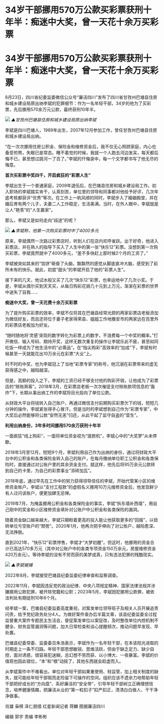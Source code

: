 # 34岁干部挪用570万公款买彩票获刑十年半：痴迷中大奖，曾一天花十余万买彩票

# 34岁干部挪用570万公款买彩票获刑十年半：痴迷中大奖，曾一天花十余万买彩票

8月23日，四川省纪委监委微信公众号“廉洁四川”发布了四川省甘孜州巴塘县住房和城乡建设局原出纳李斌的犯罪细节：作为一名年轻干部，34岁的他为了买彩票，先后挪用570余万元公款，最终获刑10年半。

![](https://inews.gtimg.com/om_bt/O1T8WnFswdhM0cMdKwmQmAWpb8KbcNUR3XJQPLbsu-i48AA/1000)
_▲甘孜州巴塘县住房和城乡建设局原出纳李斌_

李斌是四川巴塘人，1989年出生，2007年12月参加工作，曾任甘孜州巴塘县住房和城乡建设局出纳。

“在一次次挪用住房公积金、保险金和维修资金后，我不仅无心照顾家庭，内心也备受煎熬，失眠已是常态。睡不着觉的时候，我就一个人跑去河边发呆，每天都后悔不已，甚至想过跳河一了百了。”李斌的忏悔录中，每一个文字都书写了他无尽的悔意。

**首次买彩票中奖四千，开启疯狂的“彩票人生”**

李斌出生于一个普通家庭，2009年退伍后，在巴塘县住房和城乡建设局工作。初入职场的李斌踏实肯干，认真刻苦，单位里的领导和同事都对他给予好评，几次年底考核都获评“优秀”等次。在工作上一帆风顺的同时，李斌步入了婚姻殿堂，并在婚后育有两个儿子，夫妻二人工作稳定，生活美满。当时，在外人眼中，李斌就是让人“艳羡”的“人生赢家”。

那么，李斌又是如何走向“歧途”的呢？

![](https://inews.gtimg.com/om_bt/OsTT7I0GQaI_n4t9PzrbCnM2VtCDaBcF4Uj-p97SDW8gUAA/1000)
_▲李斌称，他第一次购买彩票时中了4000多元_

原来，李斌偶然一次路过彩票店时，听到人们在店内欢呼雀跃。出于好奇，他进入彩票店，并在熟人的指导下买入了人生中的第一张“快乐12”彩票。没想到第一次购买彩票，李斌竟然就中了4000多元，“差不多快赶上那时候2个月的工资了。”

李斌被突如其来的“馅饼”砸昏了头脑，飘飘然的感觉从脚底直冲大脑，感受到了前所未有的快乐。就此，初尝“甜头”的李斌开启了他的“彩票人生”。

接下来的几天，他试水般又买了几次“快乐12”彩票，也幸运地中了几次小奖。于是，李斌从偶尔买到天天买，从每日购彩花销几十元到上万元，渐渐在彩票的世界中迷失了自我……

**痴迷中大奖，曾一天花费十余万买彩票**

为了提升购买彩票的效率，李斌不仅将其在巴塘县经常光顾的两家彩票店老板添加为微信好友，而且还将位于妻子老家得荣县、姐姐工作地雅安市的两家远在百里外的彩票店老板加为好友。

“随时随地将‘灵感’突现的数字转化为彩票上的数字，不浪费每一个中奖的概率。”打开微信、输入号码、期待开奖，这样无数次重复的操作让李斌乐此不疲，甚至如同吃饭一样成为了他生活中的“必需品”。在“指尖购彩”高效率的“加成”下，李斌有时候甚至一天就能花出10万余元在彩票“大业”上。

时不时的中奖，也为李斌冠上了当地“彩票专家”的称号，他沉溺在彩票带来的虚无获得感之中，越陷越深。

但是，高额的投入之下，李斌的工资已经不够支付他的购彩开销，让他成为了彩票店的“赊账熟客”。2018年3月，在彩票店老板一次次催促支付赊账款项信息的“轰炸”下，长期从事出纳工作的李斌将目光投向了单位公款。

从财政大平台将钱转入自己账户，再通过微信支付前期购买彩票欠下的钱，短短几分钟的操作，李斌紧张得手心冒汗。但是当时的李斌想到自己作为“彩票专家”，中大奖后必然能够将公款“安然无恙”归还，从此干起了监守自盗的“营生”。

**利用出纳身份，3年多时间挪用570余万获刑十年半**

一面疯狂“线上购彩”，一面将单位资金视为“提款机”，李斌心中的“大奖梦”从未停歇。

2018年3月至12月，短短9个月，李斌利用自己作为出纳的身份，通过将财政大平台中的公积金和各类保险金转入自己的账户，在每月缴纳单位职工公积金和各类保险时，直接通过对公账户里的其余资金支付。就这样，他先后将95万余元公款转到自己的卡里，为自己的彩票事业“添砖加瓦”。

2018年底，通过早先在工作中的努力获得领导信任的李斌，开始代管某小区的维修资金账户。李斌以“支付工程款”的虚假名义挪用10万元维修资金后，他发现鲜少有人过问该账户，便更加肆无忌惮。

2019年7月，为掩盖挪用公积金和各类保险金的事实，李斌“拆东墙补西墙”，用自己刚中的奖金和小区维修资金填补对公账户中公积金和各类保险的漏洞。

随着资金缺口越来越大，李斌只期盼着更高的投入能让他获取更多的“回报”，以扭转单位亏空账户的“颓势”。2020年1月，他再次把手伸向了对公账户，越陷愈深、无法挣脱。

直到2021年，“快乐12”彩票停售，李斌才“大梦初醒”。但这时，他挪用的资金合计已高达570多万元（其中对公账户中的各类专项资金150万余元，房屋维修资金420万余元）。等待李斌的没有不劳而获的美梦成真，只有违法犯罪的残酷现实。

![](https://inews.gtimg.com/om_bt/OPeLT4cdpmJEwIyvKCO4CHuxDbFDhwEV8m2E1l9K7EHn4AA/1000)
_▲李斌被捕_

2022年8月，李斌接受巴塘县纪委监委纪律审查和监察调查。

2022年11月，李斌因违反党的政治纪律、中央八项规定精神、国家法律法规并涉嫌挪用公款犯罪，被开除党籍和公职；2023年5月，李斌因犯挪用公款罪，被依法判处有期徒刑10年6个月。

经李斌一案，巴塘县纪委监委高度重视，对案发单位领导班子及相关人员开展追责问责，给予党纪政务处分4人。为做好案件查办后半篇文章，该县纪委监委全过程监督重大案件专题民主生活会，督促案发单位以案促改，及时整改单位内控机制不健全、财务监管漏洞等问题，加大日常检查和谈心提醒频次，推动问题早发现、早处置。

巴塘县纪委常委、监委委员朱浩表示，李斌作为一名年轻干部，在本该阳光进取的时期走上一条不归路。年轻干部思想敏锐、思维活跃，但由于缺乏定力、缺少自控，面对诱惑，很容易犯迷糊，总幻想不劳而获、以小博大、一夜暴富。李斌的价值观也因此错位，“本”和“根”动摇了，其他东西就会趁虚而入。

从李斌案件中不难看出，单位对年轻干部如果重使用、轻监管，加上相关制度的缺失，就可能给年轻干部铤而走险留下可操作的空间。组织应该不遗余力地帮助年轻干部把好成长的“方向盘”、系好廉洁的“安全带”，引导年轻干部树立正确理想信念，培养健康情趣，把廉洁从业的“第一粒扣子”扣严扣正，清清白白做人、干干净净做事。

肖雄 枭棋 泽仁朋措 红星新闻记者 蒋麟 图据廉洁四川

编辑 郭宇 责编 李彬彬

